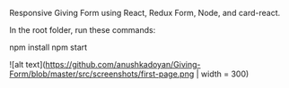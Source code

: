 Responsive Giving Form using React, Redux Form, Node, and card-react.

In the root folder, run these commands:

npm install
npm start


![alt text](https://github.com/anushkadoyan/Giving-Form/blob/master/src/screenshots/first-page.png | width = 300)
